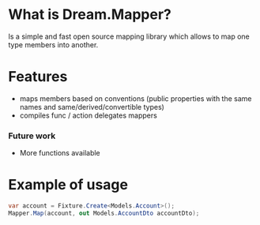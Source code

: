 # What is Dream.Mapper?

Is a simple and fast open source mapping library which allows to map one type members into another.

# Features

- maps members based on conventions (public properties with the same names and same/derived/convertible types)
- compiles func / action delegates mappers

### Future work
  - More functions available

# Example of usage

```csharp
var account = Fixture.Create<Models.Account>();
Mapper.Map(account, out Models.AccountDto accountDto);
```

